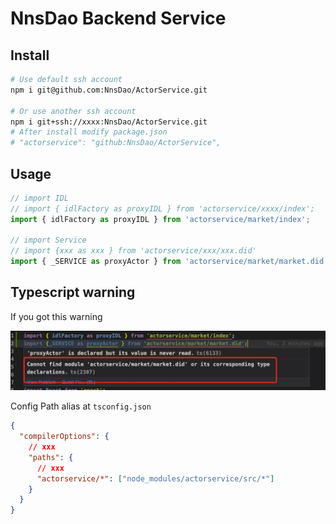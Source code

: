 # NnsDao Backend Service

## Install

```sh
# Use default ssh account
npm i git@github.com:NnsDao/ActorService.git

# Or use another ssh account
npm i git+ssh://xxxx:NnsDao/ActorService.git
# After install modify package.json
# "actorservice": "github:NnsDao/ActorService",
```

## Usage

```js
// import IDL
// import { idlFactory as proxyIDL } from 'actorservice/xxxx/index';
import { idlFactory as proxyIDL } from 'actorservice/market/index';

// import Service
// import {xxx as xxx } from 'actorservice/xxx/xxx.did'
import { _SERVICE as proxyActor } from 'actorservice/market/market.did';
```

## Typescript warning

If you got this warning

![path warning](./static/path-alias.jpg)

Config Path alias at `tsconfig.json`

```json
{
  "compilerOptions": {
    // xxx
    "paths": {
      // xxx
      "actorservice/*": ["node_modules/actorservice/src/*"]
    }
  }
}
```
